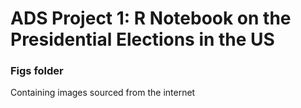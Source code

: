 # ADS Project 1:  R Notebook on the Presidential Elections in the US

### Figs folder

Containing images sourced from the internet
